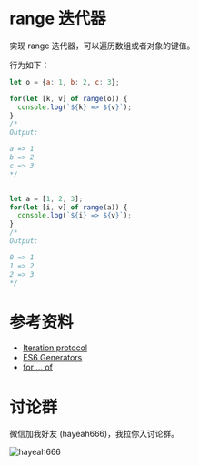 # range 迭代器

实现 range 迭代器，可以遍历数组或者对象的键值。

行为如下：

```js
let o = {a: 1, b: 2, c: 3};

for(let [k, v] of range(o)) {
  console.log(`${k} => ${v}`);
}
/*
Output:

a => 1
b => 2
c => 3
*/


let a = [1, 2, 3];
for(let [i, v] of range(a)) {
  console.log(`${i} => ${v}`);
}
/*
Output:

0 => 1
1 => 2
2 => 3
*/
```

# 参考资料

+ [Iteration protocol](https://developer.mozilla.org/en/docs/Web/JavaScript/Reference/Iteration_protocols#Builtin_iterables)
+ [ES6 Generators](https://davidwalsh.name/es6-generators)
+ [for ... of](https://developer.mozilla.org/en/docs/Web/JavaScript/Reference/Statements/for...of)

# 讨论群

微信加我好友 (hayeah666)，我拉你入讨论群。

![hayeah666](../hayeah666.png)

